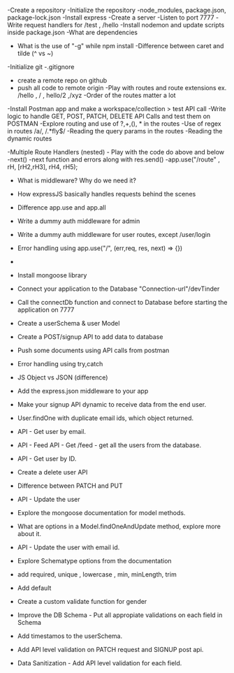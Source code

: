 -Create a repository
-Initialize the repository
-node_modules, package.json, package-lock.json
-Install express
-Create a server
-Listen to port 7777
-Write request handlers for /test , /hello
-Install nodemon and update scripts inside package.json
-What are dependencies
- What is the use of "-g" while npm install
-Difference between caret and tilde (^ vs ~)

-Initialize git
-.gitignore
- create a remote repo on github 
- push all code to remote origin
-Play with routes and route extensions ex. /hello , / , hello/2 ,/xyz
-Order of the routes matter a lot

-Install Postman app and  make a workspace/collection > test API call
-Write logic to handle GET, POST, PATCH, DELETE API Calls and test them on POSTMAN
-Explore routing and use of ?,+,(), * in the routes
-Use of regex in routes /a/, /.*fly$/
-Reading the query params in the routes
-Reading the dynamic routes

-Multiple Route Handlers (nested) - Play with the code do above and below 
-next()
-next function and errors along with res.send()
-app.use("/route" , rH, [rH2,rH3], rH4, rH5);
- What is middleware? Why do we need it?
- How expressJS basically handles requests behind the scenes
- Difference app.use and app.all
- Write a dummy auth middleware for admin
- Write a dummy auth middleware for user routes, except /user/login
- Error handling using app.use("/", (err,req, res, next) => {})

-   
- Install mongoose library
- Connect your application to the Database "Connection-url"/devTinder
- Call the connectDb function and connect to Database before starting the application on 7777
- Create a userSchema & user Model
- Create a POST/signup API to add data to database
- Push some documents using API calls from postman
- Error handling using try,catch

- JS Object  vs JSON (difference)
- Add the express.json middleware to your app
- Make your signup API dynamic to receive data from the end user.
- User.findOne with duplicate email ids, which object returned.
- API - Get user by email.

- API - Feed API - Get /feed - get all the users from the database.
- API - Get user by ID.
- Create a delete user API
- Difference between PATCH and PUT
- API - Update the user
- Explore the mongoose documentation for model methods.
- What are options in a Model.findOneAndUpdate method, explore more about it.
- API - Update the user with email id.

- Explore Schematype options from the documentation
- add required, unique , lowercase , min, minLength, trim 
- Add default
- Create a custom validate function for gender
- Improve the DB Schema - Put all appropiate validations on each field in Schema
- Add timestamos to the userSchema.
- Add API level validation on PATCH request and SIGNUP post api.
- Data Sanitization - Add API level validation for each field.
